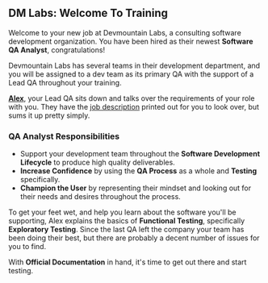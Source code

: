 ## **DM Labs: Welcome To Training**

Welcome to your new job at Devmountain Labs, a consulting software development
organization. You have been hired as their newest **Software QA Analyst**,
congratulations!

Devmountain Labs has several teams in their development department, and you will
be assigned to a dev team as its primary QA with the support of a Lead QA
throughout your training.

**[Alex](../../../personas/Alex.md)**, your Lead QA sits down and talks over the
requirements of your role with you. They have the
[job description](../../../assets/job_descriptions.md "example job descriptions")
printed out for you to look over, but sums it up pretty simply.

### QA Analyst Responsibilities

- Support your development team throughout the **Software Development
  Lifecycle** to produce high quality deliverables.
- **Increase Confidence** by using the **QA Process** as a whole and **Testing**
  specifically.
- **Champion the User** by representing their mindset and looking out for their
  needs and desires throughout the process.

To get your feet wet, and help you learn about the software you'll be
supporting, Alex explains the basics of **Functional Testing**, specifically
**Exploratory Testing**. Since the last QA left the company your team has been
doing their best, but there are probably a decent number of issues for you to
find.

With **Official Documentation** in hand, it's time to get out there and start
testing.
